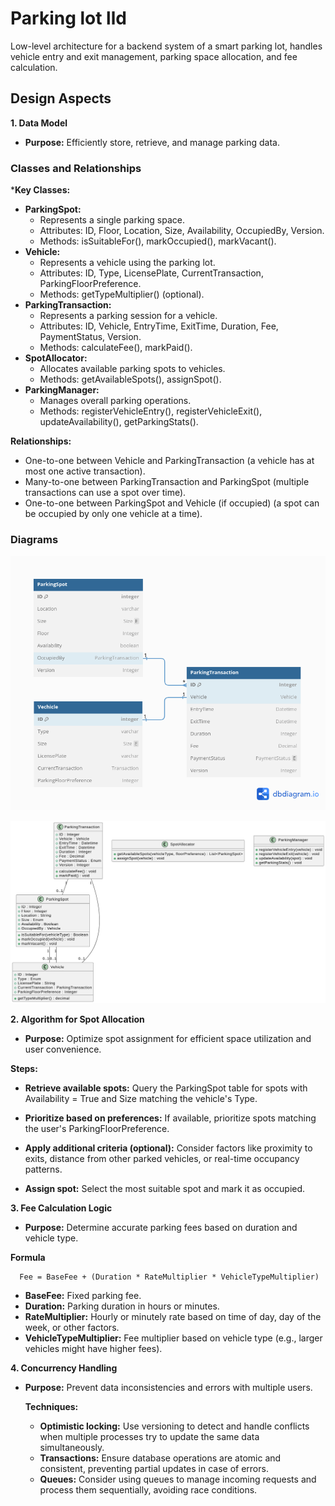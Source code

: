 # Parking lot lld

Low-level architecture for a backend system of a smart parking lot, handles vehicle entry and exit management, parking space allocation, and fee calculation.

## Design Aspects

**1. Data Model**

* **Purpose:** Efficiently store, retrieve, and manage parking data.

### Classes and Relationships

***Key Classes:**

* **ParkingSpot:**
  * Represents a single parking space.
  * Attributes: ID, Floor, Location, Size, Availability, OccupiedBy, Version.
  * Methods: isSuitableFor(), markOccupied(), markVacant().
* **Vehicle:**
  * Represents a vehicle using the parking lot.
  * Attributes: ID, Type, LicensePlate, CurrentTransaction, ParkingFloorPreference.
  * Methods: getTypeMultiplier() (optional).
* **ParkingTransaction:**
  * Represents a parking session for a vehicle.
  * Attributes: ID, Vehicle, EntryTime, ExitTime, Duration, Fee, PaymentStatus, Version.
  * Methods: calculateFee(), markPaid().
* **SpotAllocator:**
  * Allocates available parking spots to vehicles.
  * Methods: getAvailableSpots(), assignSpot().
* **ParkingManager:**
  * Manages overall parking operations.
  * Methods: registerVehicleEntry(), registerVehicleExit(), updateAvailability(), getParkingStats().

**Relationships:**

* One-to-one between Vehicle and ParkingTransaction (a vehicle has at most one active transaction).
* Many-to-one between ParkingTransaction and ParkingSpot (multiple transactions can use a spot over time).
* One-to-one between ParkingSpot and Vehicle (if occupied) (a spot can be occupied by only one vehicle at a time).

### Diagrams

![Table Diagram](tables.png)

![UML Diagram](uml-diagram.png)

**2. Algorithm for Spot Allocation**

* **Purpose:** Optimize spot assignment for efficient space utilization and user convenience.

**Steps:**

* **Retrieve available spots:** Query the ParkingSpot table for spots with Availability = True and Size matching the vehicle's Type.

* **Prioritize based on preferences:**  If available, prioritize spots matching the user's ParkingFloorPreference.

* **Apply additional criteria (optional):** Consider factors like proximity to exits, distance from other parked vehicles, or real-time occupancy patterns.

* **Assign spot:** Select the most suitable spot and mark it as occupied.


**3. Fee Calculation Logic**

* **Purpose:** Determine accurate parking fees based on duration and vehicle type.

**Formula**

  ```
    Fee = BaseFee + (Duration * RateMultiplier * VehicleTypeMultiplier)
   ```
* **BaseFee:** Fixed parking fee.
* **Duration:** Parking duration in hours or minutes.
* **RateMultiplier:** Hourly or minutely rate based on time of day, day of the week, or other factors.
* **VehicleTypeMultiplier:** Fee multiplier based on vehicle type (e.g., larger vehicles might have higher fees).


**4. Concurrency Handling**

* **Purpose:** Prevent data inconsistencies and errors with multiple users.

    **Techniques:**

    * **Optimistic locking:** Use versioning to detect and handle conflicts when multiple processes try to update the same data simultaneously.
    * **Transactions:** Ensure database operations are atomic and consistent, preventing partial updates in case of errors.
    * **Queues:** Consider using queues to manage incoming requests and process them sequentially, avoiding race conditions.
